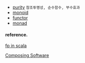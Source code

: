 - [purity] `참조투명성, 순수함수, 부수효과`
- [monoid]
- [functor]
- [monad]

[purity]: /_/purity.md
[monoid]: /_/monoid.md
[functor]: /_/functor.md
[monad]: /_/monad.md

#### reference.

[fp in scala](https://kpug.github.io/fp-gitbook/Chapter4.html)

[Composing Software](https://tpgns.github.io/2018/04/07/functors-and-categories/#:~:text=endofunctor%EB%8A%94%20%EC%B9%B4%ED%85%8C%EA%B3%A0%EB%A6%AC%EC%97%90%EC%84%9C%20%EB%8B%A4%EC%8B%9C%20%EA%B0%99%EC%9D%80%20%EC%B9%B4%ED%85%8C%EA%B3%A0%EB%A6%AC%EB%A1%9C%20%EB%A7%B5%ED%95%91%EB%90%98%EB%8A%94%20functor%EC%9E%85%EB%8B%88%EB%8B%A4.)
